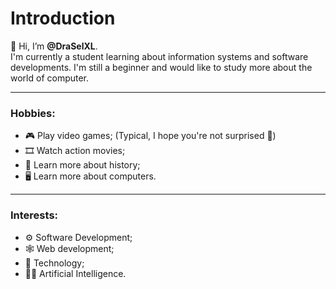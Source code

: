 # Introduction
👋 Hi, I’m **@DraSelXL**. <br>
I'm currently a student learning about information systems and software developments. I'm still a beginner and would like to study more about the world of computer.

---

### Hobbies:
+ 🎮 Play video games; (Typical, I hope you're not surprised 🤣)
+ 🎞 Watch action movies;
+ 📙 Learn more about history;
+ 🖥 Learn more about computers.

---

### Interests:
+ ⚙ Software Development;
+ 🕸 Web development;
+ 💽 Technology;
+ 👩‍💻 Artificial Intelligence.

<!---
---

### Skills:
| Software Development | Web Development |
| ----------- | ----------- |
| Beginner level **C**, and **C++** | Beginner level **Node.js**, and **PHP** |
| Intermediete level **Java** , and **C#** | Intermediete level **HTML**, **CSS**, and **Javascript**  |

DraSelXL/DraSelXL is a ✨ special ✨ repository because its `README.md` (this file) appears on your GitHub profile.
You can click the Preview link to take a look at your changes.
--->
